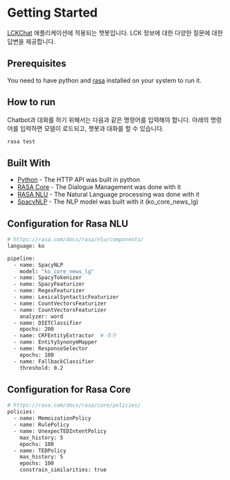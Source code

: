 # Getting Started
[LCKChat](https://github.com/yeseong9769/lckchat_app) 애플리케이션에 적용되는 챗봇입니다. LCK 정보에 대한 다양한 질문에 대한 답변을 제공합니다.

## Prerequisites
You need to have python and [rasa](https://rasa.com/docs/rasa/installation/environment-set-up) installed on your system to run it. 

## How to run
Chatbot과 대화를 하기 위해서는 다음과 같은 명령어를 입력해야 합니다. 아래의 명령어를 입력하면 모델이 로드되고, 챗봇과 대화를 할 수 있습니다.
```bash
rasa test
```

## Built With 
* [Python](https://www.python.org/) - The HTTP API was built in python
* [RASA Core](https://rasa.com/docs/core/) - The Dialogue Management was done with it
* [RASA NLU](https://rasa.com/docs/nlu/) - The Natural Language processing was done with it
* [SpacyNLP](https://spacy.io/) - The NLP model was built with it (ko_core_news_lg)

## Configuration for Rasa NLU
```bash
# https://rasa.com/docs/rasa/nlu/components/
language: ko

pipeline:
  - name: SpacyNLP
    model: "ko_core_news_lg"
  - name: SpacyTokenizer
  - name: SpacyFeaturizer
  - name: RegexFeaturizer
  - name: LexicalSyntacticFeaturizer
  - name: CountVectorsFeaturizer
  - name: CountVectorsFeaturizer
    analyzer: word
  - name: DIETClassifier
    epochs: 200
  - name: CRFEntityExtractor  # 추가
  - name: EntitySynonymMapper
  - name: ResponseSelector
    epochs: 100
  - name: FallbackClassifier
    threshold: 0.2
```

## Configuration for Rasa Core
```bash
# https://rasa.com/docs/rasa/core/policies/
policies:
  - name: MemoizationPolicy
  - name: RulePolicy
  - name: UnexpecTEDIntentPolicy
    max_history: 5
    epochs: 100
  - name: TEDPolicy
    max_history: 5
    epochs: 100
    constrain_similarities: true
```